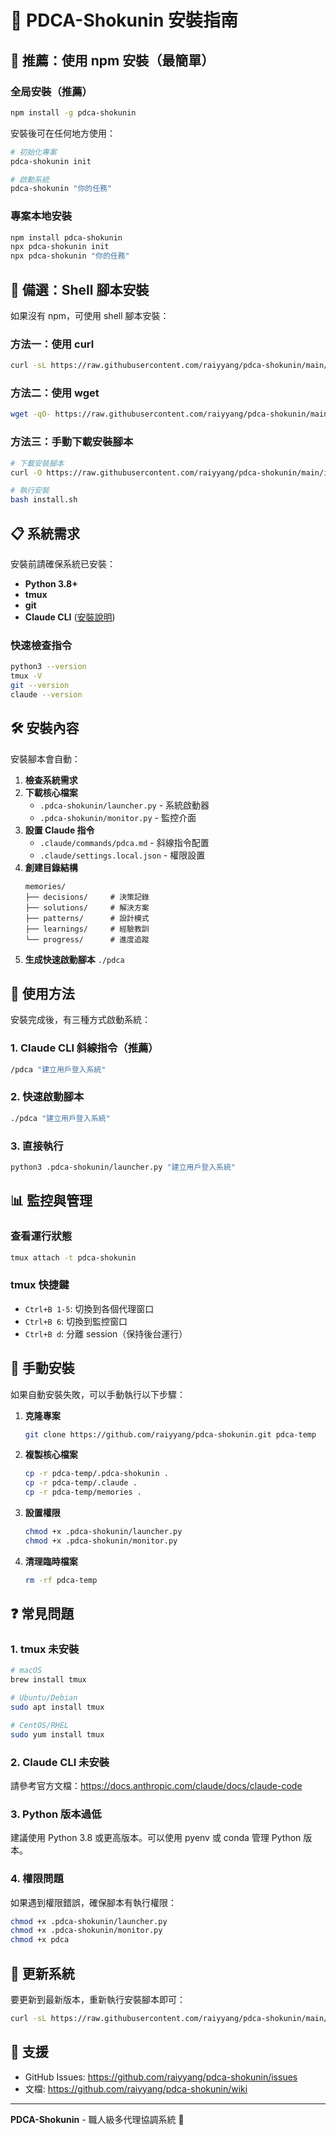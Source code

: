 # 🚀 PDCA-Shokunin 安裝指南

## 🎯 推薦：使用 npm 安裝（最簡單）

### 全局安裝（推薦）
```bash
npm install -g pdca-shokunin
```

安裝後可在任何地方使用：
```bash
# 初始化專案
pdca-shokunin init

# 啟動系統
pdca-shokunin "你的任務"
```

### 專案本地安裝
```bash
npm install pdca-shokunin
npx pdca-shokunin init
npx pdca-shokunin "你的任務"
```

## 🔧 備選：Shell 腳本安裝

如果沒有 npm，可使用 shell 腳本安裝：

### 方法一：使用 curl
```bash
curl -sL https://raw.githubusercontent.com/raiyyang/pdca-shokunin/main/install.sh | bash
```

### 方法二：使用 wget
```bash
wget -qO- https://raw.githubusercontent.com/raiyyang/pdca-shokunin/main/install.sh | bash
```

### 方法三：手動下載安裝腳本
```bash
# 下載安裝腳本
curl -O https://raw.githubusercontent.com/raiyyang/pdca-shokunin/main/install.sh

# 執行安裝
bash install.sh
```

## 📋 系統需求

安裝前請確保系統已安裝：

- **Python 3.8+**
- **tmux**
- **git**
- **Claude CLI** ([安裝說明](https://docs.anthropic.com/claude/docs/claude-code))

### 快速檢查指令
```bash
python3 --version
tmux -V
git --version
claude --version
```

## 🛠️ 安裝內容

安裝腳本會自動：

1. **檢查系統需求**
2. **下載核心檔案**
   - `.pdca-shokunin/launcher.py` - 系統啟動器
   - `.pdca-shokunin/monitor.py` - 監控介面
3. **設置 Claude 指令**
   - `.claude/commands/pdca.md` - 斜線指令配置
   - `.claude/settings.local.json` - 權限設置
4. **創建目錄結構**
   ```
   memories/
   ├── decisions/     # 決策記錄
   ├── solutions/     # 解決方案
   ├── patterns/      # 設計模式
   ├── learnings/     # 經驗教訓
   └── progress/      # 進度追蹤
   ```
5. **生成快速啟動腳本** `./pdca`

## 🎌 使用方法

安裝完成後，有三種方式啟動系統：

### 1. Claude CLI 斜線指令（推薦）
```bash
/pdca "建立用戶登入系統"
```

### 2. 快速啟動腳本
```bash
./pdca "建立用戶登入系統"
```

### 3. 直接執行
```bash
python3 .pdca-shokunin/launcher.py "建立用戶登入系統"
```

## 📊 監控與管理

### 查看運行狀態
```bash
tmux attach -t pdca-shokunin
```

### tmux 快捷鍵
- `Ctrl+B 1-5`: 切換到各個代理窗口
- `Ctrl+B 6`: 切換到監控窗口
- `Ctrl+B d`: 分離 session（保持後台運行）

## 🔧 手動安裝

如果自動安裝失敗，可以手動執行以下步驟：

1. **克隆專案**
   ```bash
   git clone https://github.com/raiyyang/pdca-shokunin.git pdca-temp
   ```

2. **複製核心檔案**
   ```bash
   cp -r pdca-temp/.pdca-shokunin .
   cp -r pdca-temp/.claude .
   cp -r pdca-temp/memories .
   ```

3. **設置權限**
   ```bash
   chmod +x .pdca-shokunin/launcher.py
   chmod +x .pdca-shokunin/monitor.py
   ```

4. **清理臨時檔案**
   ```bash
   rm -rf pdca-temp
   ```

## ❓ 常見問題

### 1. tmux 未安裝
```bash
# macOS
brew install tmux

# Ubuntu/Debian
sudo apt install tmux

# CentOS/RHEL
sudo yum install tmux
```

### 2. Claude CLI 未安裝
請參考官方文檔：https://docs.anthropic.com/claude/docs/claude-code

### 3. Python 版本過低
建議使用 Python 3.8 或更高版本。可以使用 pyenv 或 conda 管理 Python 版本。

### 4. 權限問題
如果遇到權限錯誤，確保腳本有執行權限：
```bash
chmod +x .pdca-shokunin/launcher.py
chmod +x .pdca-shokunin/monitor.py
chmod +x pdca
```

## 📝 更新系統

要更新到最新版本，重新執行安裝腳本即可：
```bash
curl -sL https://raw.githubusercontent.com/raiyyang/pdca-shokunin/main/install.sh | bash
```

## 🤝 支援

- GitHub Issues: https://github.com/raiyyang/pdca-shokunin/issues
- 文檔: https://github.com/raiyyang/pdca-shokunin/wiki

---

**PDCA-Shokunin** - 職人級多代理協調系統 🎌